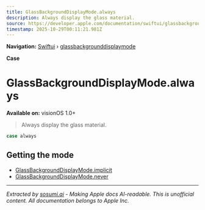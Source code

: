 ```yaml
---
title: GlassBackgroundDisplayMode.always
description: Always display the glass material.
source: https://developer.apple.com/documentation/swiftui/glassbackgrounddisplaymode/always
timestamp: 2025-10-29T00:11:21.981Z
---
```


**Navigation:** [Swiftui](/documentation/swiftui) › [glassbackgrounddisplaymode](/documentation/swiftui/glassbackgrounddisplaymode)

**Case**

# GlassBackgroundDisplayMode.always

**Available on:** visionOS 1.0+

> Always display the glass material.

```swift
case always
```

## Getting the mode

- [GlassBackgroundDisplayMode.implicit](/documentation/swiftui/glassbackgrounddisplaymode/implicit)
- [GlassBackgroundDisplayMode.never](/documentation/swiftui/glassbackgrounddisplaymode/never)

---

*Extracted by [sosumi.ai](https://sosumi.ai) - Making Apple docs AI-readable.*
*This is unofficial content. All documentation belongs to Apple Inc.*
